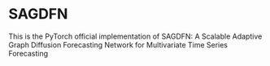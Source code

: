 # SAGDFN
 This is the PyTorch official implementation of SAGDFN: A Scalable Adaptive Graph Diffusion Forecasting Network for Multivariate Time Series Forecasting
